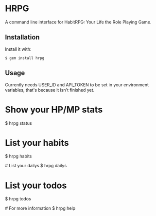 # HRPG

A command line interface for HabitRPG: Your Life the Role Playing Game.

## Installation

Install it with:

    $ gem install hrpg

## Usage

Currently needs USER_ID and API_TOKEN to be set in your environment
variables, that's because it isn't finished yet.

  # Show your HP/MP stats
  $ hrpg status

  # List your habits
  $ hrpg habits

  # List your dailys
  $ hrpg dailys

  # List your todos
  $ hrpg todos

  # For more information
  $ hrpg help
